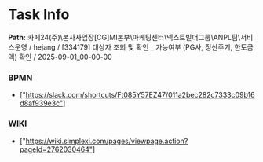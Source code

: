 # Task Info

**Path:** 카페24(주)\본사사업장\[CG]MI본부\마케팅센터\넥스트빌더그룹\ANPL팀\서비스운영 / hejang / [334179] 대상자 조회 및 확인 _ 가능여부 (PG사, 정산주기, 한도금액) 확인 / 2025-09-01_00-00-00

### BPMN
- ["https://slack.com/shortcuts/Ft085Y57EZ47/011a2bec282c7333c09b16d8af939e3c"]

### WIKI
- ["https://wiki.simplexi.com/pages/viewpage.action?pageId=2762030464"]

